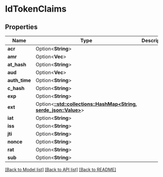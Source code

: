 # IdTokenClaims

## Properties

Name | Type | Description | Notes
------------ | ------------- | ------------- | -------------
**acr** | Option<**String**> |  | [optional]
**amr** | Option<**Vec<String>**> |  | [optional]
**at_hash** | Option<**String**> |  | [optional]
**aud** | Option<**Vec<String>**> |  | [optional]
**auth_time** | Option<**String**> |  | [optional]
**c_hash** | Option<**String**> |  | [optional]
**exp** | Option<**String**> |  | [optional]
**ext** | Option<[**::std::collections::HashMap<String, serde_json::Value>**](serde_json::Value.md)> |  | [optional]
**iat** | Option<**String**> |  | [optional]
**iss** | Option<**String**> |  | [optional]
**jti** | Option<**String**> |  | [optional]
**nonce** | Option<**String**> |  | [optional]
**rat** | Option<**String**> |  | [optional]
**sub** | Option<**String**> |  | [optional]

[[Back to Model list]](../README.md#documentation-for-models) [[Back to API list]](../README.md#documentation-for-api-endpoints) [[Back to README]](../README.md)


